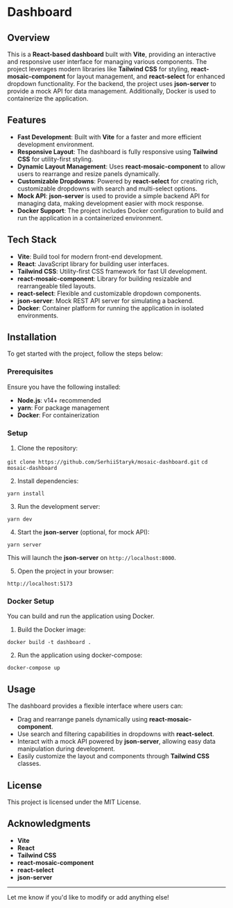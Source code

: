 # Dashboard

## Overview

This is a **React-based dashboard** built with **Vite**, providing an interactive and responsive user interface for managing various components. The project leverages modern libraries like **Tailwind CSS** for styling, **react-mosaic-component** for layout management, and **react-select** for enhanced dropdown functionality. For the backend, the project uses **json-server** to provide a mock API for data management. Additionally, Docker is used to containerize the application.

## Features

- **Fast Development**: Built with **Vite** for a faster and more efficient development environment.
- **Responsive Layout**: The dashboard is fully responsive using **Tailwind CSS** for utility-first styling.
- **Dynamic Layout Management**: Uses **react-mosaic-component** to allow users to rearrange and resize panels dynamically.
- **Customizable Dropdowns**: Powered by **react-select** for creating rich, customizable dropdowns with search and multi-select options.
- **Mock API**: **json-server** is used to provide a simple backend API for managing data, making development easier with mock response.
- **Docker Support**: The project includes Docker configuration to build and run the application in a containerized environment.

## Tech Stack

- **Vite**: Build tool for modern front-end development.
- **React**: JavaScript library for building user interfaces.
- **Tailwind CSS**: Utility-first CSS framework for fast UI development.
- **react-mosaic-component**: Library for building resizable and rearrangeable tiled layouts.
- **react-select**: Flexible and customizable dropdown components.
- **json-server**: Mock REST API server for simulating a backend.
- **Docker**: Container platform for running the application in isolated environments.

## Installation

To get started with the project, follow the steps below:

### Prerequisites

Ensure you have the following installed:

- **Node.js**: v14+ recommended
- **yarn**: For package management
- **Docker**: For containerization

### Setup

1. Clone the repository:

`git clone https://github.com/SerhiiStaryk/mosaic-dashboard.git`
`cd mosaic-dashboard`

2. Install dependencies:

`yarn install`

3. Run the development server:

`yarn dev`

4. Start the **json-server** (optional, for mock API):

`yarn server`

This will launch the **json-server** on `http://localhost:8000`.

5. Open the project in your browser:

`http://localhost:5173`

### Docker Setup
You can build and run the application using Docker.

1. Build the Docker image:

`docker build -t dashboard .`

2. Run the application using docker-compose:

`docker-compose up`

## Usage

The dashboard provides a flexible interface where users can:

- Drag and rearrange panels dynamically using **react-mosaic-component**.
- Use search and filtering capabilities in dropdowns with **react-select**.
- Interact with a mock API powered by **json-server**, allowing easy data manipulation during development.
- Easily customize the layout and components through **Tailwind CSS** classes.

## License

This project is licensed under the MIT License.

## Acknowledgments

- **Vite**
- **React**
- **Tailwind CSS**
- **react-mosaic-component**
- **react-select**
- **json-server**

---

Let me know if you'd like to modify or add anything else!
